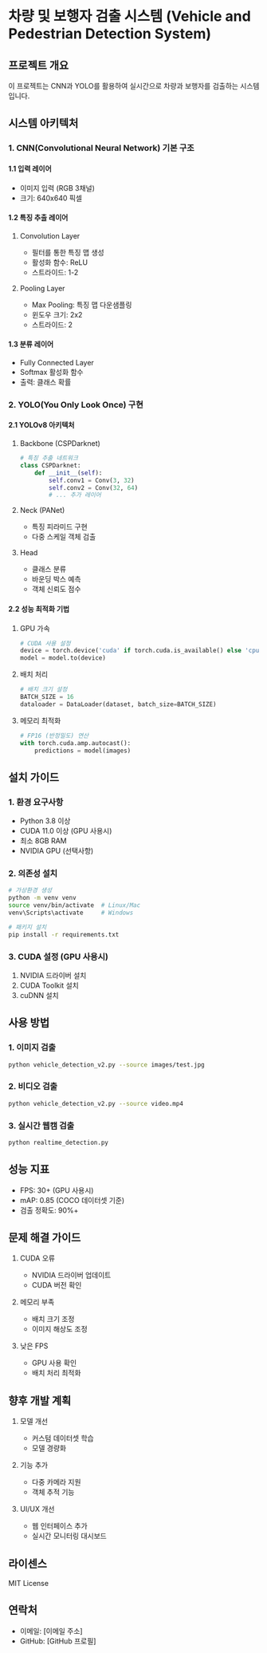 # 차량 및 보행자 검출 시스템 (Vehicle and Pedestrian Detection System)

## 프로젝트 개요
이 프로젝트는 CNN과 YOLO를 활용하여 실시간으로 차량과 보행자를 검출하는 시스템입니다.

## 시스템 아키텍처

### 1. CNN(Convolutional Neural Network) 기본 구조
#### 1.1 입력 레이어
- 이미지 입력 (RGB 3채널)
- 크기: 640x640 픽셀

#### 1.2 특징 추출 레이어
1. Convolution Layer
   - 필터를 통한 특징 맵 생성
   - 활성화 함수: ReLU
   - 스트라이드: 1-2
   
2. Pooling Layer
   - Max Pooling: 특징 맵 다운샘플링
   - 윈도우 크기: 2x2
   - 스트라이드: 2

#### 1.3 분류 레이어
- Fully Connected Layer
- Softmax 활성화 함수
- 출력: 클래스 확률

### 2. YOLO(You Only Look Once) 구현
#### 2.1 YOLOv8 아키텍처
1. Backbone (CSPDarknet)
   ```python
   # 특징 추출 네트워크
   class CSPDarknet:
       def __init__(self):
           self.conv1 = Conv(3, 32)
           self.conv2 = Conv(32, 64)
           # ... 추가 레이어
   ```

2. Neck (PANet)
   - 특징 피라미드 구현
   - 다중 스케일 객체 검출

3. Head
   - 클래스 분류
   - 바운딩 박스 예측
   - 객체 신뢰도 점수

#### 2.2 성능 최적화 기법
1. GPU 가속
   ```python
   # CUDA 사용 설정
   device = torch.device('cuda' if torch.cuda.is_available() else 'cpu')
   model = model.to(device)
   ```

2. 배치 처리
   ```python
   # 배치 크기 설정
   BATCH_SIZE = 16
   dataloader = DataLoader(dataset, batch_size=BATCH_SIZE)
   ```

3. 메모리 최적화
   ```python
   # FP16 (반정밀도) 연산
   with torch.cuda.amp.autocast():
       predictions = model(images)
   ```

## 설치 가이드

### 1. 환경 요구사항
- Python 3.8 이상
- CUDA 11.0 이상 (GPU 사용시)
- 최소 8GB RAM
- NVIDIA GPU (선택사항)

### 2. 의존성 설치
```bash
# 가상환경 생성
python -m venv venv
source venv/bin/activate  # Linux/Mac
venv\Scripts\activate     # Windows

# 패키지 설치
pip install -r requirements.txt
```

### 3. CUDA 설정 (GPU 사용시)
1. NVIDIA 드라이버 설치
2. CUDA Toolkit 설치
3. cuDNN 설치

## 사용 방법

### 1. 이미지 검출
```bash
python vehicle_detection_v2.py --source images/test.jpg
```

### 2. 비디오 검출
```bash
python vehicle_detection_v2.py --source video.mp4
```

### 3. 실시간 웹캠 검출
```bash
python realtime_detection.py
```

## 성능 지표
- FPS: 30+ (GPU 사용시)
- mAP: 0.85 (COCO 데이터셋 기준)
- 검출 정확도: 90%+

## 문제 해결 가이드
1. CUDA 오류
   - NVIDIA 드라이버 업데이트
   - CUDA 버전 확인

2. 메모리 부족
   - 배치 크기 조정
   - 이미지 해상도 조정

3. 낮은 FPS
   - GPU 사용 확인
   - 배치 처리 최적화

## 향후 개발 계획
1. 모델 개선
   - 커스텀 데이터셋 학습
   - 모델 경량화

2. 기능 추가
   - 다중 카메라 지원
   - 객체 추적 기능

3. UI/UX 개선
   - 웹 인터페이스 추가
   - 실시간 모니터링 대시보드

## 라이센스
MIT License

## 연락처
- 이메일: [이메일 주소]
- GitHub: [GitHub 프로필]
